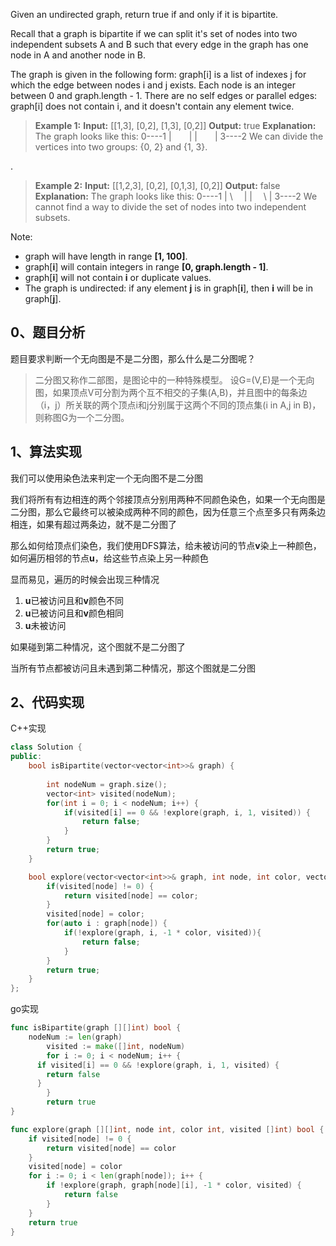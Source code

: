 ﻿Given an undirected graph, return true if and only if it is bipartite.

Recall that a graph is bipartite if we can split it's set of nodes into two independent subsets A and B such that every edge in the graph has one node in A and another node in B.

The graph is given in the following form: graph[i] is a list of indexes j for which the edge between nodes i and j exists.  Each node is an integer between 0 and graph.length - 1.  There are no self edges or parallel edges: graph[i] does not contain i, and it doesn't contain any element twice.

>**Example 1:**
**Input:** [[1,3], [0,2], [1,3], [0,2]]
**Output:** true
**Explanation:** 
The graph looks like this:
0----1
|&emsp;&emsp;|
|&emsp;&emsp;|
3----2
We can divide the vertices into two groups: {0, 2} and {1, 3}.

.
>**Example 2:**
**Input:** [[1,2,3], [0,2], [0,1,3], [0,2]]
**Output:** false
**Explanation:** 
The graph looks like this:
0----1
| \ &emsp;|
|&emsp; \ |
3----2
We cannot find a way to divide the set of nodes into two independent subsets.

Note:

- graph will have length in range **[1, 100]**.
- graph[**i**] will contain integers in range **[0, graph.length - 1]**.
- graph[**i**] will not contain **i** or duplicate values.
- The graph is undirected: if any element **j** is in graph[**i**], then **i** will be in graph[**j**].

## 0、题目分析

题目要求判断一个无向图是不是二分图，那么什么是二分图呢？
>二分图又称作二部图，是图论中的一种特殊模型。 设G=(V,E)是一个无向图，如果顶点V可分割为两个互不相交的子集(A,B)，并且图中的每条边（i，j）所关联的两个顶点i和j分别属于这两个不同的顶点集(i in A,j in B)，则称图G为一个二分图。

## 1、算法实现
我们可以使用染色法来判定一个无向图不是二分图

我们将所有有边相连的两个邻接顶点分别用两种不同颜色染色，如果一个无向图是二分图，那么它最终可以被染成两种不同的颜色，因为任意三个点至多只有两条边相连，如果有超过两条边，就不是二分图了

那么如何给顶点们染色，我们使用DFS算法，给未被访问的节点**v**染上一种颜色，如何遍历相邻的节点**u**，给这些节点染上另一种颜色

显而易见，遍历的时候会出现三种情况
1. **u**已被访问且和**v**颜色不同
2. **u**已被访问且和**v**颜色相同
3. **u**未被访问

如果碰到第二种情况，这个图就不是二分图了

当所有节点都被访问且未遇到第二种情况，那这个图就是二分图

## 2、代码实现

C++实现
```C++
class Solution {
public:
    bool isBipartite(vector<vector<int>>& graph) {
        
        int nodeNum = graph.size();
        vector<int> visited(nodeNum);
        for(int i = 0; i < nodeNum; i++) {
        	if(visited[i] == 0 && !explore(graph, i, 1, visited)) {
        		return false;
        	}
        }
        return true;
    }

    bool explore(vector<vector<int>>& graph, int node, int color, vector<int>& visited) {
    	if(visited[node] != 0) {
    		return visited[node] == color;
    	}
    	visited[node] = color;
    	for(auto i : graph[node]) {
    		if(!explore(graph, i, -1 * color, visited)){
    			return false;
    		}
    	}
    	return true;
    }
};
```

go实现
```Go
func isBipartite(graph [][]int) bool {
    nodeNum := len(graph)
		visited := make([]int, nodeNum)
		for i := 0; i < nodeNum; i++ {
      if visited[i] == 0 && !explore(graph, i, 1, visited) {
        return false
      }
		}
		return true  
}

func explore(graph [][]int, node int, color int, visited []int) bool {
	if visited[node] != 0 {
		return visited[node] == color
	}
	visited[node] = color
	for i := 0; i < len(graph[node]); i++ {
		if !explore(graph, graph[node][i], -1 * color, visited) {
			return false
		}
	}
	return true
}
```
